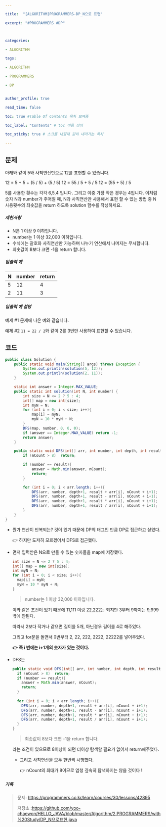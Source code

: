 ```yaml
---

title:  "[ALGORITHM]PROGRAMMERS-DP_N으로 표현"

excerpt: "#PROGRAMMERS #DP"



categories:

- ALGORITHM

tags:

- ALGORITHM

- PROGRAMMERS

- DP


author_profile: true

read_time: false 

toc: true #Table Of Contents 목차 보여줌

toc_label: "Contents" # toc 이름 정의

toc_sticky: true # 스크롤 내릴때 같이 내려가는 목차

---
```




## 문제

아래와 같이 5와 사칙연산만으로 12를 표현할 수 있습니다.

12 = 5 + 5 + (5 / 5) + (5 / 5)
12 = 55 / 5 + 5 / 5
12 = (55 + 5) / 5

5를 사용한 횟수는 각각 6,5,4 입니다. 그리고 이중 가장 작은 경우는 4입니다.
이처럼 숫자 N과 number가 주어질 때, N과 사칙연산만 사용해서 표현 할 수 있는 방법 중 N 사용횟수의 최솟값을 return 하도록 solution 함수를 작성하세요.

##### 제한사항

- N은 1 이상 9 이하입니다.
- number는 1 이상 32,000 이하입니다.
- 수식에는 괄호와 사칙연산만 가능하며 나누기 연산에서 나머지는 무시합니다.
- 최솟값이 8보다 크면 -1을 return 합니다.

##### 입출력 예

| N    | number | return |
| ---- | ------ | ------ |
| 5    | 12     | 4      |
| 2    | 11     | 3      |

##### 입출력 예 설명

예제 #1
문제에 나온 예와 같습니다.

예제 #2
`11 = 22 / 2`와 같이 2를 3번만 사용하여 표현할 수 있습니다.



## 코드

```java
public class Solution {
    public static void main(String[] args) throws Exception {
        System.out.println(solution(5, 12));
        System.out.println(solution(2, 11));
    }

    static int answer = Integer.MAX_VALUE;
    public static int solution(int N, int number) {
        int size = N <= 2 ? 5 : 4;
        int[] map = new int[size];
        int myN = N;
        for (int i = 0; i < size; i++){
            map[i] = myN;
            myN = 10 * myN + N;
        }
        DFS(map, number, 0, 0, 0);
        if (answer == Integer.MAX_VALUE) return -1;
        return answer;
    }

    public static void DFS(int[] arr, int number, int depth, int result, int nCount){
        if (nCount > 8)  return;

        if (number == result){
            answer = Math.min(answer, nCount);
            return;
        }

        for (int i = 0; i < arr.length; i++){
            DFS(arr, number, depth+1, result + arr[i], nCount + i+1);
            DFS(arr, number, depth+1, result - arr[i], nCount + i+1);
            DFS(arr, number, depth+1, result * arr[i], nCount + i+1);
            DFS(arr, number, depth+1, result / arr[i], nCount + i+1);
        }
    }
}
```

- 뭔가 연산이 반복되는? 것이 있기 때문에 DP의 태그인 만큼 DP로 접근하고 싶었다.

  👉 하지만 도저히 모르겠어서 DFS로 접근했다.
  
- 먼저 입력받은 N으로 만들 수 있는 숫자들을 map에 저장했다.

  ```java
  int size = N <= 2 ? 5 : 4;
  int[] map = new int[size];
  int myN = N;
  for (int i = 0; i < size; i++){
    map[i] = myN;
    myN = 10 * myN + N;
  }
  ```

  > number는 1 이상 32,000 이하입니다.

  이와 같은 조건이 있기 때문에 11,111 이랑 22,222는 되지만 3부터 9까지는 9,999밖에 안된다. 

  따라서 2보다 작거나 같으면 길이를 5개, 아닌경우 길이를 4로 해주었다.

  그리고 for문을 돌면서 0번부터 2, 22, 222, 2222, 22222를 넣어주었다.

  **👉 즉 i 번에는 i+1개의 숫자가 있는 것이다.**

- DFS는 

  ```java
  public static void DFS(int[] arr, int number, int depth, int result, int nCount){
    if (nCount > 8)  return;
    if (number == result){
      answer = Math.min(answer, nCount);
      return;
    }
    
    for (int i = 0; i < arr.length; i++){
      DFS(arr, number, depth+1, result + arr[i], nCount + i+1);
      DFS(arr, number, depth+1, result - arr[i], nCount + i+1);
      DFS(arr, number, depth+1, result * arr[i], nCount + i+1);
      DFS(arr, number, depth+1, result / arr[i], nCount + i+1);
    }
  }
  ```

  > 최솟값이 8보다 크면 -1을 return 합니다.

  라는 조건이 있으므로 8이상이 되면 더이상 탐색할 필요가 없어서 return해주었다.

  - 그리고 사칙연산을 모두 한번씩 시행했다.

    👉 nCount의 최대가 8이므로 엄청 깊숙히 탐색하지는 않을 것이다 !

  





##### 기록 

> 문제: https://programmers.co.kr/learn/courses/30/lessons/42895
>
> 저장소 :https://github.com/yoo-chaewon/HELLO_JAVA/blob/master/Algorithm/2.PROGRAMMERS/with%20Study/DP_N으로표현.java
>